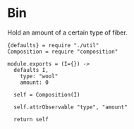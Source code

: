 Bin
===

Hold an amount of a certain type of fiber.

    {defaults} = require "./util"
    Composition = require "composition"

    module.exports = (I={}) ->
      defaults I,
        type: "wool"
        amount: 0

      self = Composition(I)

      self.attrObservable "type", "amount"

      return self
